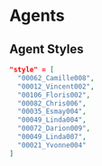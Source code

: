 # Agents

## Agent Styles

```json
"style" = [
  "00062_Camille008",
  "00012_Vincent002",
  "00106_Floris002",
  "00082_Chris006",
  "00035_Esmay004",
  "00049_Linda004",
  "00072_Darion009",
  "00049_Linda007",
  "00021_Yvonne004"
]
```